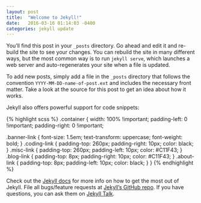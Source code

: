 ```yaml
---
layout: post
title:  "Welcome to Jekyll!"
date:   2016-03-16 01:14:03 -0400
categories: jekyll update
---
```

You’ll find this post in your `_posts` directory. Go ahead and edit it and re-build the site to see your changes. You can rebuild the site in many different ways, but the most common way is to run `jekyll serve`, which launches a web server and auto-regenerates your site when a file is updated.

To add new posts, simply add a file in the `_posts` directory that follows the convention `YYYY-MM-DD-name-of-post.ext` and includes the necessary front matter. Take a look at the source for this post to get an idea about how it works.

Jekyll also offers powerful support for code snippets:

{% highlight scss %}
.container {
  width: 100% !important;
  padding-left: 0 !important;
  padding-right: 0 !important;

  .banner-link {
    font-size: 1.5em;
    text-transform: uppercase;
    font-weight: bold;
  }
  .coding-link {
    padding-top: 260px;
    padding-right: 10px;
    color: black;
  }
  .misc-link {
    padding-top: 260px;
    padding-left: 10px;
    color: #C11F43;
  }
  .blog-link {
    padding-top: 8px;
    padding-right: 10px;
    color: #C11F43;
  }
  .about-link {
    padding-top: 8px;
    padding-left: 10px;
    color: black;
  }
}
{% endhighlight %}

Check out the [Jekyll docs][jekyll-docs] for more info on how to get the most out of Jekyll. File all bugs/feature requests at [Jekyll’s GitHub repo][jekyll-gh]. If you have questions, you can ask them on [Jekyll Talk][jekyll-talk].

[jekyll-docs]: http://jekyllrb.com/docs/home
[jekyll-gh]:   https://github.com/jekyll/jekyll
[jekyll-talk]: https://talk.jekyllrb.com/
